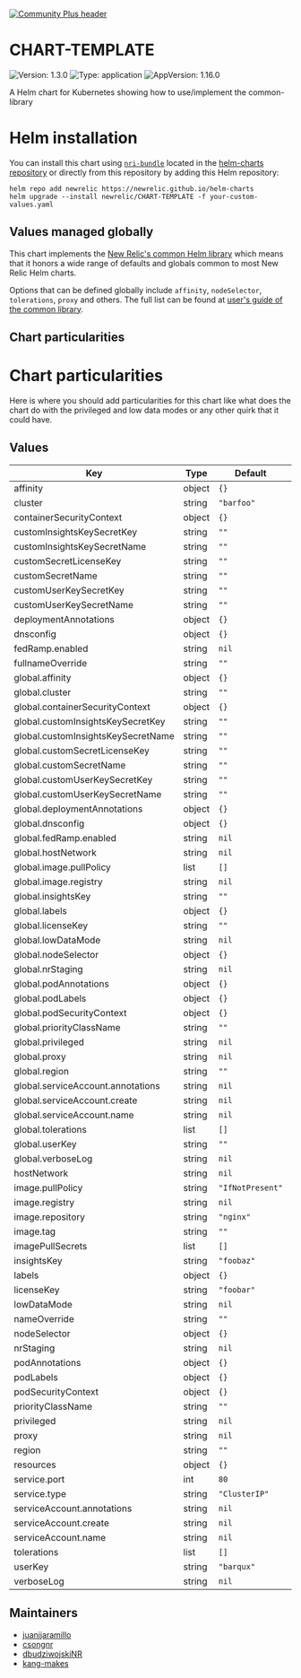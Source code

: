 [![Community Plus header](https://github.com/newrelic/opensource-website/raw/master/src/images/categories/Community_Plus.png)](https://opensource.newrelic.com/oss-category/#community-plus)

# CHART-TEMPLATE

![Version: 1.3.0](https://img.shields.io/badge/Version-1.3.0-informational?style=flat-square) ![Type: application](https://img.shields.io/badge/Type-application-informational?style=flat-square) ![AppVersion: 1.16.0](https://img.shields.io/badge/AppVersion-1.16.0-informational?style=flat-square)

A Helm chart for Kubernetes showing how to use/implement the common-library

# Helm installation

You can install this chart using [`nri-bundle`](https://github.com/newrelic/helm-charts/tree/master/charts/nri-bundle) located in the
[helm-charts repository](https://github.com/newrelic/helm-charts) or directly from this repository by adding this Helm repository:

```shell
helm repo add newrelic https://newrelic.github.io/helm-charts
helm upgrade --install newrelic/CHART-TEMPLATE -f your-custom-values.yaml
```

## Values managed globally

This chart implements the [New Relic's common Helm library](https://github.com/newrelic/helm-charts/tree/master/library/common-library) which
means that it honors a wide range of defaults and globals common to most New Relic Helm charts.

Options that can be defined globally include `affinity`, `nodeSelector`, `tolerations`, `proxy` and others. The full list can be found at
[user's guide of the common library](https://github.com/newrelic/helm-charts/blob/master/library/common-library/README.md).

## Chart particularities

# Chart particularities

Here is where you should add particularities for this chart like what does the chart do with the privileged and
low data modes or any other quirk that it could have.

## Values

| Key | Type | Default | Description |
|-----|------|---------|-------------|
| affinity | object | `{}` |  |
| cluster | string | `"barfoo"` |  |
| containerSecurityContext | object | `{}` |  |
| customInsightsKeySecretKey | string | `""` |  |
| customInsightsKeySecretName | string | `""` |  |
| customSecretLicenseKey | string | `""` |  |
| customSecretName | string | `""` |  |
| customUserKeySecretKey | string | `""` |  |
| customUserKeySecretName | string | `""` |  |
| deploymentAnnotations | object | `{}` |  |
| dnsconfig | object | `{}` |  |
| fedRamp.enabled | string | `nil` |  |
| fullnameOverride | string | `""` |  |
| global.affinity | object | `{}` |  |
| global.cluster | string | `""` |  |
| global.containerSecurityContext | object | `{}` |  |
| global.customInsightsKeySecretKey | string | `""` |  |
| global.customInsightsKeySecretName | string | `""` |  |
| global.customSecretLicenseKey | string | `""` |  |
| global.customSecretName | string | `""` |  |
| global.customUserKeySecretKey | string | `""` |  |
| global.customUserKeySecretName | string | `""` |  |
| global.deploymentAnnotations | object | `{}` |  |
| global.dnsconfig | object | `{}` |  |
| global.fedRamp.enabled | string | `nil` |  |
| global.hostNetwork | string | `nil` |  |
| global.image.pullPolicy | list | `[]` |  |
| global.image.registry | string | `nil` |  |
| global.insightsKey | string | `""` |  |
| global.labels | object | `{}` |  |
| global.licenseKey | string | `""` |  |
| global.lowDataMode | string | `nil` |  |
| global.nodeSelector | object | `{}` |  |
| global.nrStaging | string | `nil` |  |
| global.podAnnotations | object | `{}` |  |
| global.podLabels | object | `{}` |  |
| global.podSecurityContext | object | `{}` |  |
| global.priorityClassName | string | `""` |  |
| global.privileged | string | `nil` |  |
| global.proxy | string | `nil` |  |
| global.region | string | `""` |  |
| global.serviceAccount.annotations | string | `nil` |  |
| global.serviceAccount.create | string | `nil` |  |
| global.serviceAccount.name | string | `nil` |  |
| global.tolerations | list | `[]` |  |
| global.userKey | string | `""` |  |
| global.verboseLog | string | `nil` |  |
| hostNetwork | string | `nil` |  |
| image.pullPolicy | string | `"IfNotPresent"` |  |
| image.registry | string | `nil` |  |
| image.repository | string | `"nginx"` |  |
| image.tag | string | `""` |  |
| imagePullSecrets | list | `[]` |  |
| insightsKey | string | `"foobaz"` |  |
| labels | object | `{}` |  |
| licenseKey | string | `"foobar"` |  |
| lowDataMode | string | `nil` |  |
| nameOverride | string | `""` |  |
| nodeSelector | object | `{}` |  |
| nrStaging | string | `nil` |  |
| podAnnotations | object | `{}` |  |
| podLabels | object | `{}` |  |
| podSecurityContext | object | `{}` |  |
| priorityClassName | string | `""` |  |
| privileged | string | `nil` |  |
| proxy | string | `nil` |  |
| region | string | `""` |  |
| resources | object | `{}` |  |
| service.port | int | `80` |  |
| service.type | string | `"ClusterIP"` |  |
| serviceAccount.annotations | string | `nil` |  |
| serviceAccount.create | string | `nil` |  |
| serviceAccount.name | string | `nil` |  |
| tolerations | list | `[]` |  |
| userKey | string | `"barqux"` |  |
| verboseLog | string | `nil` |  |

## Maintainers

* [juanjjaramillo](https://github.com/juanjjaramillo)
* [csongnr](https://github.com/csongnr)
* [dbudziwojskiNR](https://github.com/dbudziwojskiNR)
* [kang-makes](https://github.com/kang-makes)
